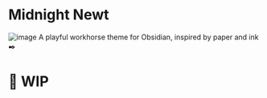 # Midnight Newt

![image](https://user-images.githubusercontent.com/87339163/201764387-56c39bd5-9f03-44f2-abbd-f92801b255c9.png)
A playful workhorse theme for Obsidian, inspired by paper and ink ✒️

# 🚧 WIP
